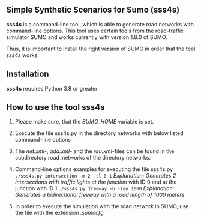 ## Simple Synthetic Scenarios for Sumo (sss4s)

 **sss4s** is a command-line tool, which is able to generate road networks with command-line options. This tool uses certain tools from the road-traffic simulator SUMO and works currently with version 1.8.0 of SUMO.

 Thus, it is important to install the right version of SUMO in order that the tool *sss4s* works.

## Installation
**sss4s** requires Python 3.8 or greater

## How to use the tool sss4s

1. Please make sure, that the *SUMO_HOME* variable is set.

2. Execute the file sss4s.py in the directory networks with below listed
command-line options

3. The *net.xml*-, *add.xml*- and the *rou.xml*-files can be found in the subdirectory
road_networks of the directory networks.

4. Command-line options examples for executing the file sss4s.py
    ``` ./sss4s.py intersection -m 2 -tl 0 1 ```
*Explanation: Generates 2 intersections with traffic lights at the junction*
with ID 0 and at the junction with ID 1
    ``` ./sss4s.py freeway -b -len 1000 ```
*Explanation: Generates a bidirectional freeway with a road length
of 1000 meters*

5. In order to execute the simulation with the road network in SUMO, use the file with the
extension *.sumocfg*


